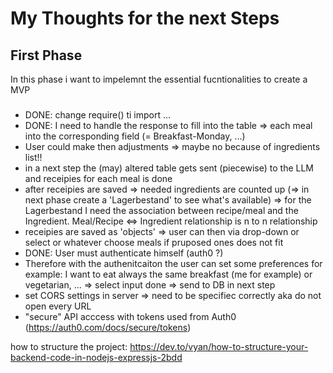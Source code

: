 # My Thoughts for the next Steps
## First Phase
In this phase i want to impelemnt the essential fucntionalities to create a MVP
###
- DONE: change require() ti import ...
- DONE: I need to handle the response to fill into the table => each meal into the corresponding field (= Breakfast-Monday, ...)
- User could make then adjustments => maybe no because of ingredients list!! 
- in a next step the (may) altered table gets sent (piecewise) to the LLM and receipies for each meal is done 
- after receipies are saved => needed ingredients are counted up (=> in next phase create a 'Lagerbestand' to see what's available) 
    => for the Lagerbestand I need the association between recipe/meal and the Ingredient. Meal/Recipe <=> Ingredient relationship is n to n relationship
- receipies are saved as 'objects' => user can then via drop-down or select or whatever choose meals if pruposed ones does not fit 
- DONE: User must authenticate himself (auth0 ?)
- Therefore with the authenitcaiton the user can set some preferences for example: 
    I want to eat always the same breakfast (me for example) or vegetarian, ... => select input done => send to DB in next step
- set CORS settings in server => need to be specifiec correctly aka do not open every URL
- "secure" API acccess with tokens used from Auth0 (https://auth0.com/docs/secure/tokens)

how to structure the project: https://dev.to/vyan/how-to-structure-your-backend-code-in-nodejs-expressjs-2bdd